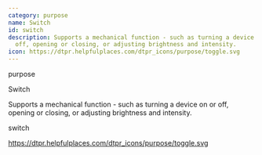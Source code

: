 ```yaml
---
category: purpose
name: Switch
id: switch
description: Supports a mechanical function - such as turning a device on or
  off, opening or closing, or adjusting brightness and intensity.
icon: https://dtpr.helpfulplaces.com/dtpr_icons/purpose/toggle.svg
---
```

purpose

Switch

Supports a mechanical function - such as turning a device on or off, 
opening or closing, or adjusting brightness and intensity.

switch

https://dtpr.helpfulplaces.com/dtpr_icons/purpose/toggle.svg